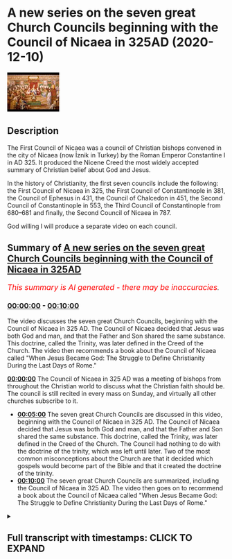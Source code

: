 # A new series on the seven great Church Councils beginning with the Council of Nicaea in 325AD (2020-12-10)

![alt A new series on the seven great Church Councils beginning with the Council of Nicaea in 325AD](xDMqo1jMVH4.jpg "A new series on the seven great Church Councils beginning with the Council of Nicaea in 325AD")

## Description

The First Council of Nicaea was a council of Christian bishops convened in the city of Nicaea (now İznik in Turkey) by the Roman Emperor Constantine I in AD 325. It produced the Nicene Creed the most widely accepted summary of Christian belief about God and Jesus.

In the history of Christianity, the first seven councils include the following: the First Council of Nicaea in 325, the First Council of Constantinople in 381, the Council of Ephesus in 431, the Council of Chalcedon in 451, the Second Council of Constantinople in 553, the Third Council of Constantinople from 680–681 and finally, the Second Council of Nicaea in 787.

God willing I will produce a separate video on each council.

## Summary of [A new series on the seven great Church Councils beginning with the Council of Nicaea in 325AD](https://www.youtube.com/watch?v=xDMqo1jMVH4)


*<span style="color:red; font-size:125%">This summary is AI generated - there may be inaccuracies</span>. [](/)*

### [00:00:00](https://www.youtube.com/watch?v=xDMqo1jMVH4&t=0) - [00:10:00](https://www.youtube.com/watch?v=xDMqo1jMVH4&t=600)

The video discusses the seven great Church Councils, beginning with the Council of Nicaea in 325 AD. The Council of Nicaea decided that Jesus was both God and man, and that the Father and Son shared the same substance. This doctrine, called the Trinity, was later defined in the Creed of the Church. The video then recommends a book about the Council of Nicaea called "When Jesus Became God: The Struggle to Define Christianity During the Last Days of Rome."

**[00:00:00](https://www.youtube.com/watch?v=xDMqo1jMVH4&t=0)** The Council of Nicaea in 325 AD was a meeting of bishops from throughout the Christian world to discuss what the Christian faith should be. The council is still recited in every mass on Sunday, and virtually all other churches subscribe to it.
* **[00:05:00](https://www.youtube.com/watch?v=xDMqo1jMVH4&t=300)** The seven great Church Councils are discussed in this video, beginning with the Council of Nicaea in 325 AD. The Council of Nicaea decided that Jesus was both God and man, and that the Father and Son shared the same substance. This doctrine, called the Trinity, was later defined in the Creed of the Church. The Council had nothing to do with the doctrine of the trinity, which was left until later. Two of the most common misconceptions about the Church are that it decided which gospels would become part of the Bible and that it created the doctrine of the trinity.
* **[00:10:00](https://www.youtube.com/watch?v=xDMqo1jMVH4&t=600)** The seven great Church Councils are summarized, including the Council of Nicaea in 325 AD. The video then goes on to recommend a book about the Council of Nicaea called "When Jesus Became God: The Struggle to Define Christianity During the Last Days of Rome."

<details><summary><h2>Full transcript with timestamps: CLICK TO EXPAND</h2></summary>

[0:00:01](https://youtu.be/xDMqo1jMVH4?t=1) hello and um i'd like to begin  
[0:00:03](https://youtu.be/xDMqo1jMVH4?t=3) a series of seven videos looking at the  
[0:00:07](https://youtu.be/xDMqo1jMVH4?t=7) seven  
[0:00:08](https://youtu.be/xDMqo1jMVH4?t=8) councils of the church these are the  
[0:00:10](https://youtu.be/xDMqo1jMVH4?t=10) great  
[0:00:11](https://youtu.be/xDMqo1jMVH4?t=11) gatherings of all the bishops in  
[0:00:13](https://youtu.be/xDMqo1jMVH4?t=13) christendom of the church  
[0:00:14](https://youtu.be/xDMqo1jMVH4?t=14) who met on seven occasions over many  
[0:00:16](https://youtu.be/xDMqo1jMVH4?t=16) centuries  
[0:00:18](https://youtu.be/xDMqo1jMVH4?t=18) to thrash out or agree to reach a  
[0:00:20](https://youtu.be/xDMqo1jMVH4?t=20) consensus  
[0:00:22](https://youtu.be/xDMqo1jMVH4?t=22) on what christians should believe on  
[0:00:24](https://youtu.be/xDMqo1jMVH4?t=24) christian doctrine on the christian  
[0:00:26](https://youtu.be/xDMqo1jMVH4?t=26) creed  
[0:00:27](https://youtu.be/xDMqo1jMVH4?t=27) and i think it's useful to look at this  
[0:00:29](https://youtu.be/xDMqo1jMVH4?t=29) and also perhaps to offer some comments  
[0:00:31](https://youtu.be/xDMqo1jMVH4?t=31) on it as well in the light  
[0:00:32](https://youtu.be/xDMqo1jMVH4?t=32) of the christian's own scriptures and  
[0:00:35](https://youtu.be/xDMqo1jMVH4?t=35) what we now know of the historical jesus  
[0:00:37](https://youtu.be/xDMqo1jMVH4?t=37) and the way  
[0:00:38](https://youtu.be/xDMqo1jMVH4?t=38) theology doctrine has evolved and  
[0:00:40](https://youtu.be/xDMqo1jMVH4?t=40) developed over the centuries  
[0:00:43](https://youtu.be/xDMqo1jMVH4?t=43) so um i think there's an opportunity to  
[0:00:45](https://youtu.be/xDMqo1jMVH4?t=45) look at seven different videos at the  
[0:00:47](https://youtu.be/xDMqo1jMVH4?t=47) seven councils  
[0:00:49](https://youtu.be/xDMqo1jMVH4?t=49) starting with the the most famous  
[0:00:51](https://youtu.be/xDMqo1jMVH4?t=51) council of them all the council of  
[0:00:53](https://youtu.be/xDMqo1jMVH4?t=53) nicaea  
[0:00:54](https://youtu.be/xDMqo1jMVH4?t=54) in the fourth century um so why is this  
[0:00:58](https://youtu.be/xDMqo1jMVH4?t=58) important  
[0:00:58](https://youtu.be/xDMqo1jMVH4?t=58) why is this not just a bit of ancient  
[0:01:00](https://youtu.be/xDMqo1jMVH4?t=60) history well the council of nicaea  
[0:01:03](https://youtu.be/xDMqo1jMVH4?t=63) for example is still recited in every  
[0:01:06](https://youtu.be/xDMqo1jMVH4?t=66) mass on sunday  
[0:01:08](https://youtu.be/xDMqo1jMVH4?t=68) so christians throughout the world who  
[0:01:10](https://youtu.be/xDMqo1jMVH4?t=70) are roman catholic  
[0:01:11](https://youtu.be/xDMqo1jMVH4?t=71) uh recite read out uh the council of  
[0:01:15](https://youtu.be/xDMqo1jMVH4?t=75) nicaea so it re and that's the biggest  
[0:01:18](https://youtu.be/xDMqo1jMVH4?t=78) church in the world  
[0:01:20](https://youtu.be/xDMqo1jMVH4?t=80) and virtually all other churches main  
[0:01:23](https://youtu.be/xDMqo1jMVH4?t=83) churches  
[0:01:24](https://youtu.be/xDMqo1jMVH4?t=84) agree that this council is true and they  
[0:01:26](https://youtu.be/xDMqo1jMVH4?t=86) subscribe to it it's their doctrine it's  
[0:01:28](https://youtu.be/xDMqo1jMVH4?t=88) it expresses their faith uh in the most  
[0:01:31](https://youtu.be/xDMqo1jMVH4?t=91) succinct way  
[0:01:32](https://youtu.be/xDMqo1jMVH4?t=92) uh whether it be the church of england  
[0:01:34](https://youtu.be/xDMqo1jMVH4?t=94) or the methodist church or or whoever  
[0:01:36](https://youtu.be/xDMqo1jMVH4?t=96) but that with the exception of um say  
[0:01:39](https://youtu.be/xDMqo1jMVH4?t=99) that you have his witnesses  
[0:01:41](https://youtu.be/xDMqo1jMVH4?t=101) most other churches accepted  
[0:01:44](https://youtu.be/xDMqo1jMVH4?t=104) so um i want to talk about these creeds  
[0:01:47](https://youtu.be/xDMqo1jMVH4?t=107) what they mean  
[0:01:48](https://youtu.be/xDMqo1jMVH4?t=108) why they were formulated why they're  
[0:01:50](https://youtu.be/xDMqo1jMVH4?t=110) important and also offer a few points  
[0:01:52](https://youtu.be/xDMqo1jMVH4?t=112) of comment by way as i say of um  
[0:01:56](https://youtu.be/xDMqo1jMVH4?t=116) what the historical jesus uh apparently  
[0:01:59](https://youtu.be/xDMqo1jMVH4?t=119) said and what even the christian's own  
[0:02:00](https://youtu.be/xDMqo1jMVH4?t=120) bible  
[0:02:02](https://youtu.be/xDMqo1jMVH4?t=122) says by way of contrast  
[0:02:05](https://youtu.be/xDMqo1jMVH4?t=125) so what was the counts of nicaea why is  
[0:02:07](https://youtu.be/xDMqo1jMVH4?t=127) it called the council of nicaea well  
[0:02:09](https://youtu.be/xDMqo1jMVH4?t=129) the nicaea was a town in what is today  
[0:02:14](https://youtu.be/xDMqo1jMVH4?t=134) called turkey  
[0:02:15](https://youtu.be/xDMqo1jMVH4?t=135) and it was chosen by the then emperor  
[0:02:18](https://youtu.be/xDMqo1jMVH4?t=138) constantine  
[0:02:19](https://youtu.be/xDMqo1jMVH4?t=139) as a convenient place in the center of  
[0:02:21](https://youtu.be/xDMqo1jMVH4?t=141) the roman empire  
[0:02:23](https://youtu.be/xDMqo1jMVH4?t=143) in 325 a.d where all the bishops who  
[0:02:26](https://youtu.be/xDMqo1jMVH4?t=146) were called were invited from other  
[0:02:28](https://youtu.be/xDMqo1jMVH4?t=148) world from britain  
[0:02:29](https://youtu.be/xDMqo1jMVH4?t=149) from greece from italy  
[0:02:32](https://youtu.be/xDMqo1jMVH4?t=152) from uh from the east  
[0:02:36](https://youtu.be/xDMqo1jMVH4?t=156) wherever they may be were called over a  
[0:02:37](https://youtu.be/xDMqo1jMVH4?t=157) thousand bishops were invited  
[0:02:39](https://youtu.be/xDMqo1jMVH4?t=159) uh in the end only about three 318  
[0:02:42](https://youtu.be/xDMqo1jMVH4?t=162) the number varies and the sources  
[0:02:44](https://youtu.be/xDMqo1jMVH4?t=164) actually were able to attend along with  
[0:02:46](https://youtu.be/xDMqo1jMVH4?t=166) all their assistants and fellow priests  
[0:02:48](https://youtu.be/xDMqo1jMVH4?t=168) and presbyters and deacons so  
[0:02:50](https://youtu.be/xDMqo1jMVH4?t=170) it's actually quite a large number of  
[0:02:51](https://youtu.be/xDMqo1jMVH4?t=171) people who attended we have  
[0:02:54](https://youtu.be/xDMqo1jMVH4?t=174) some records uh from that time a chap  
[0:02:57](https://youtu.be/xDMqo1jMVH4?t=177) called eusebius kept a record  
[0:02:59](https://youtu.be/xDMqo1jMVH4?t=179) um so we have some idea what actually  
[0:03:01](https://youtu.be/xDMqo1jMVH4?t=181) happened  
[0:03:03](https://youtu.be/xDMqo1jMVH4?t=183) but uh constantine the the emperor was  
[0:03:06](https://youtu.be/xDMqo1jMVH4?t=186) um  
[0:03:06](https://youtu.be/xDMqo1jMVH4?t=186) the guy who was uh in charge and he  
[0:03:09](https://youtu.be/xDMqo1jMVH4?t=189) wanted  
[0:03:10](https://youtu.be/xDMqo1jMVH4?t=190) a creed uh to express the common faith  
[0:03:13](https://youtu.be/xDMqo1jMVH4?t=193) of the church  
[0:03:14](https://youtu.be/xDMqo1jMVH4?t=194) because at that time be both before and  
[0:03:17](https://youtu.be/xDMqo1jMVH4?t=197) after actually the church was in  
[0:03:18](https://youtu.be/xDMqo1jMVH4?t=198) conflict was riven apart by  
[0:03:20](https://youtu.be/xDMqo1jMVH4?t=200) disagreements over who jesus  
[0:03:24](https://youtu.be/xDMqo1jMVH4?t=204) was and there were other issues as well  
[0:03:25](https://youtu.be/xDMqo1jMVH4?t=205) but this was the biggest  
[0:03:27](https://youtu.be/xDMqo1jMVH4?t=207) theological issue of all the churchmen  
[0:03:30](https://youtu.be/xDMqo1jMVH4?t=210) lead church leaders like say athanasius  
[0:03:32](https://youtu.be/xDMqo1jMVH4?t=212) who is a  
[0:03:34](https://youtu.be/xDMqo1jMVH4?t=214) a pretty famous high-profile bishop in  
[0:03:36](https://youtu.be/xDMqo1jMVH4?t=216) alexandria in uh  
[0:03:38](https://youtu.be/xDMqo1jMVH4?t=218) today's egypt he defended the idea  
[0:03:42](https://youtu.be/xDMqo1jMVH4?t=222) that jesus was god just like the father  
[0:03:44](https://youtu.be/xDMqo1jMVH4?t=224) was god father was god  
[0:03:46](https://youtu.be/xDMqo1jMVH4?t=226) jesus was god there were other people  
[0:03:48](https://youtu.be/xDMqo1jMVH4?t=228) some of who were bishops but perhaps the  
[0:03:50](https://youtu.be/xDMqo1jMVH4?t=230) most famous one was called  
[0:03:51](https://youtu.be/xDMqo1jMVH4?t=231) arius and arius um  
[0:03:54](https://youtu.be/xDMqo1jMVH4?t=234) was what's called a presbyter kind of  
[0:03:56](https://youtu.be/xDMqo1jMVH4?t=236) like a priest  
[0:03:58](https://youtu.be/xDMqo1jMVH4?t=238) also from the same part of the world who  
[0:04:01](https://youtu.be/xDMqo1jMVH4?t=241) although  
[0:04:02](https://youtu.be/xDMqo1jMVH4?t=242) he agreed that jesus was divine  
[0:04:05](https://youtu.be/xDMqo1jMVH4?t=245) believed actually that there was a time  
[0:04:07](https://youtu.be/xDMqo1jMVH4?t=247) when he did not exist  
[0:04:08](https://youtu.be/xDMqo1jMVH4?t=248) and that was almost his catchphrase that  
[0:04:10](https://youtu.be/xDMqo1jMVH4?t=250) the son uh was god but there was a time  
[0:04:13](https://youtu.be/xDMqo1jMVH4?t=253) when he was not  
[0:04:14](https://youtu.be/xDMqo1jMVH4?t=254) he didn't exist only the father existed  
[0:04:16](https://youtu.be/xDMqo1jMVH4?t=256) from all eternity  
[0:04:17](https://youtu.be/xDMqo1jMVH4?t=257) the son ultimately although he was the  
[0:04:20](https://youtu.be/xDMqo1jMVH4?t=260) greatest  
[0:04:21](https://youtu.be/xDMqo1jMVH4?t=261) and existed before anything else was  
[0:04:23](https://youtu.be/xDMqo1jMVH4?t=263) created was ultimately  
[0:04:25](https://youtu.be/xDMqo1jMVH4?t=265) created by god so the sun was in a sense  
[0:04:28](https://youtu.be/xDMqo1jMVH4?t=268) a created god  
[0:04:29](https://youtu.be/xDMqo1jMVH4?t=269) if you like and many people in the  
[0:04:33](https://youtu.be/xDMqo1jMVH4?t=273) church  
[0:04:33](https://youtu.be/xDMqo1jMVH4?t=273) at that time agreed but many people also  
[0:04:37](https://youtu.be/xDMqo1jMVH4?t=277) agreed with athanasius  
[0:04:39](https://youtu.be/xDMqo1jMVH4?t=279) and uh in those days when christians  
[0:04:41](https://youtu.be/xDMqo1jMVH4?t=281) disagreed they got violent and  
[0:04:43](https://youtu.be/xDMqo1jMVH4?t=283) particularly athanasius had a reputation  
[0:04:45](https://youtu.be/xDMqo1jMVH4?t=285) for being a bit of a thug  
[0:04:46](https://youtu.be/xDMqo1jMVH4?t=286) and um it was alleged that he uh  
[0:04:49](https://youtu.be/xDMqo1jMVH4?t=289) through various mercenaries he got  
[0:04:51](https://youtu.be/xDMqo1jMVH4?t=291) people beaten up for their theological  
[0:04:53](https://youtu.be/xDMqo1jMVH4?t=293) views  
[0:04:54](https://youtu.be/xDMqo1jMVH4?t=294) and even people famously in the  
[0:04:55](https://youtu.be/xDMqo1jMVH4?t=295) marketplace used to argue and get a bit  
[0:04:58](https://youtu.be/xDMqo1jMVH4?t=298) violent  
[0:04:58](https://youtu.be/xDMqo1jMVH4?t=298) um about theological disputes about the  
[0:05:01](https://youtu.be/xDMqo1jMVH4?t=301) trinity  
[0:05:01](https://youtu.be/xDMqo1jMVH4?t=301) and about jesus and whatever um it  
[0:05:04](https://youtu.be/xDMqo1jMVH4?t=304) reminds me somewhat of muslims who are  
[0:05:06](https://youtu.be/xDMqo1jMVH4?t=306) so passionate about their faith some are  
[0:05:08](https://youtu.be/xDMqo1jMVH4?t=308) that they uh do things they shouldn't  
[0:05:10](https://youtu.be/xDMqo1jMVH4?t=310) in those days christians fulfill that  
[0:05:13](https://youtu.be/xDMqo1jMVH4?t=313) role today's christians  
[0:05:15](https://youtu.be/xDMqo1jMVH4?t=315) are pretty lukewarm and securized don't  
[0:05:17](https://youtu.be/xDMqo1jMVH4?t=317) really mind if they get walked all over  
[0:05:18](https://youtu.be/xDMqo1jMVH4?t=318) by  
[0:05:19](https://youtu.be/xDMqo1jMVH4?t=319) by other people and their faith is  
[0:05:21](https://youtu.be/xDMqo1jMVH4?t=321) insulted and they say oh well  
[0:05:22](https://youtu.be/xDMqo1jMVH4?t=322) we should make fun of our religion we're  
[0:05:24](https://youtu.be/xDMqo1jMVH4?t=324) happy with that but  
[0:05:26](https://youtu.be/xDMqo1jMVH4?t=326) um but in the fourth century christians  
[0:05:28](https://youtu.be/xDMqo1jMVH4?t=328) took their faith very seriously and  
[0:05:29](https://youtu.be/xDMqo1jMVH4?t=329) wouldn't have put up with any nonsense  
[0:05:31](https://youtu.be/xDMqo1jMVH4?t=331) um anyway so this council meets um  
[0:05:35](https://youtu.be/xDMqo1jMVH4?t=335) and um the arguments take place between  
[0:05:38](https://youtu.be/xDMqo1jMVH4?t=338) uh those representing athanasius the  
[0:05:41](https://youtu.be/xDMqo1jMVH4?t=341) bishop  
[0:05:41](https://youtu.be/xDMqo1jMVH4?t=341) who defended the idea that jesus was god  
[0:05:44](https://youtu.be/xDMqo1jMVH4?t=344) um  
[0:05:45](https://youtu.be/xDMqo1jMVH4?t=345) and the idea that the father and the son  
[0:05:48](https://youtu.be/xDMqo1jMVH4?t=348) shared the same being the same substance  
[0:05:52](https://youtu.be/xDMqo1jMVH4?t=352) the word in greek and this is a bit of  
[0:05:53](https://youtu.be/xDMqo1jMVH4?t=353) jargon but it's gone down in history  
[0:05:56](https://youtu.be/xDMqo1jMVH4?t=356) is homousion homo meaning the same  
[0:05:59](https://youtu.be/xDMqo1jMVH4?t=359) and usion coming from the greek word  
[0:06:01](https://youtu.be/xDMqo1jMVH4?t=361) uzia meaning  
[0:06:02](https://youtu.be/xDMqo1jMVH4?t=362) being excuse me or substance same beings  
[0:06:06](https://youtu.be/xDMqo1jMVH4?t=366) in this word  
[0:06:07](https://youtu.be/xDMqo1jMVH4?t=367) homo usion entered into the vocabulary  
[0:06:09](https://youtu.be/xDMqo1jMVH4?t=369) of the church  
[0:06:10](https://youtu.be/xDMqo1jMVH4?t=370) and it's still part of the vocabulary of  
[0:06:11](https://youtu.be/xDMqo1jMVH4?t=371) the church in its understanding of the  
[0:06:13](https://youtu.be/xDMqo1jMVH4?t=373) relationship between the father and the  
[0:06:15](https://youtu.be/xDMqo1jMVH4?t=375) son  
[0:06:16](https://youtu.be/xDMqo1jMVH4?t=376) between the father who's god and jesus  
[0:06:18](https://youtu.be/xDMqo1jMVH4?t=378) is god they share the same sub they're  
[0:06:20](https://youtu.be/xDMqo1jMVH4?t=380) both  
[0:06:20](https://youtu.be/xDMqo1jMVH4?t=380) divine they're both god in the absolute  
[0:06:23](https://youtu.be/xDMqo1jMVH4?t=383) sense  
[0:06:24](https://youtu.be/xDMqo1jMVH4?t=384) whereas those who are opposed to the  
[0:06:27](https://youtu.be/xDMqo1jMVH4?t=387) idea of  
[0:06:28](https://youtu.be/xDMqo1jMVH4?t=388) jesus being the uncreated god people  
[0:06:30](https://youtu.be/xDMqo1jMVH4?t=390) like arius  
[0:06:32](https://youtu.be/xDMqo1jMVH4?t=392) rejected that term and they rejected it  
[0:06:34](https://youtu.be/xDMqo1jMVH4?t=394) on the good sound principle that  
[0:06:36](https://youtu.be/xDMqo1jMVH4?t=396) actually  
[0:06:36](https://youtu.be/xDMqo1jMVH4?t=396) it's not in the bible it's simply not  
[0:06:38](https://youtu.be/xDMqo1jMVH4?t=398) there in the jewish bible it's not  
[0:06:40](https://youtu.be/xDMqo1jMVH4?t=400) they're the new testament jesus never  
[0:06:41](https://youtu.be/xDMqo1jMVH4?t=401) preached homoresion neither did the  
[0:06:43](https://youtu.be/xDMqo1jMVH4?t=403) apostles needed the  
[0:06:44](https://youtu.be/xDMqo1jMVH4?t=404) paul or anyone so why are we using this  
[0:06:48](https://youtu.be/xDMqo1jMVH4?t=408) bidder this innovative term to describe  
[0:06:51](https://youtu.be/xDMqo1jMVH4?t=411) the god head the term comes from pagan  
[0:06:54](https://youtu.be/xDMqo1jMVH4?t=414) philosophy from greek philosophy  
[0:06:55](https://youtu.be/xDMqo1jMVH4?t=415) anyway so at the end of the day  
[0:06:59](https://youtu.be/xDMqo1jMVH4?t=419) a vote was taken and this is how  
[0:07:02](https://youtu.be/xDMqo1jMVH4?t=422) doctrine was created  
[0:07:05](https://youtu.be/xDMqo1jMVH4?t=425) at some crucial points in the church  
[0:07:07](https://youtu.be/xDMqo1jMVH4?t=427) through majority  
[0:07:08](https://youtu.be/xDMqo1jMVH4?t=428) votes and the majority vote was that  
[0:07:12](https://youtu.be/xDMqo1jMVH4?t=432) athanasius was right and god  
[0:07:15](https://youtu.be/xDMqo1jMVH4?t=435) was declared to be the father and the  
[0:07:19](https://youtu.be/xDMqo1jMVH4?t=439) son  
[0:07:20](https://youtu.be/xDMqo1jMVH4?t=440) so uh those who were disagreed  
[0:07:23](https://youtu.be/xDMqo1jMVH4?t=443) were banished so there's a great  
[0:07:24](https://youtu.be/xDMqo1jMVH4?t=444) incentive to vote the way the  
[0:07:27](https://youtu.be/xDMqo1jMVH4?t=447) emperor wanted you to vote and he  
[0:07:29](https://youtu.be/xDMqo1jMVH4?t=449) supported the ideas of athanasius  
[0:07:31](https://youtu.be/xDMqo1jMVH4?t=451) and if you didn't support the uh the  
[0:07:33](https://youtu.be/xDMqo1jMVH4?t=453) views of the roman empire  
[0:07:35](https://youtu.be/xDMqo1jMVH4?t=455) and the emperor uh then you were  
[0:07:37](https://youtu.be/xDMqo1jMVH4?t=457) banished  
[0:07:38](https://youtu.be/xDMqo1jMVH4?t=458) which was not a punishment that you'd  
[0:07:40](https://youtu.be/xDMqo1jMVH4?t=460) want so  
[0:07:41](https://youtu.be/xDMqo1jMVH4?t=461) um the the council uh agreed  
[0:07:44](https://youtu.be/xDMqo1jMVH4?t=464) uh with athanasius as i was saying  
[0:07:47](https://youtu.be/xDMqo1jMVH4?t=467) and the creed that came out of creed is  
[0:07:50](https://youtu.be/xDMqo1jMVH4?t=470) a statement of belief like  
[0:07:51](https://youtu.be/xDMqo1jMVH4?t=471) akida basically uh which is the arabic  
[0:07:54](https://youtu.be/xDMqo1jMVH4?t=474) term  
[0:07:55](https://youtu.be/xDMqo1jMVH4?t=475) um the arab the nicene creed was created  
[0:07:58](https://youtu.be/xDMqo1jMVH4?t=478) and it had  
[0:07:58](https://youtu.be/xDMqo1jMVH4?t=478) phrases like jesus been described as  
[0:08:01](https://youtu.be/xDMqo1jMVH4?t=481) light from light  
[0:08:02](https://youtu.be/xDMqo1jMVH4?t=482) true god from true god that was one  
[0:08:04](https://youtu.be/xDMqo1jMVH4?t=484) expression from the  
[0:08:06](https://youtu.be/xDMqo1jMVH4?t=486) nicen creed that proclaims his divinity  
[0:08:08](https://youtu.be/xDMqo1jMVH4?t=488) jesus christ is said to be begotten  
[0:08:11](https://youtu.be/xDMqo1jMVH4?t=491) not made i'm not quite sure what  
[0:08:13](https://youtu.be/xDMqo1jMVH4?t=493) begotten means because if you beget  
[0:08:14](https://youtu.be/xDMqo1jMVH4?t=494) something that implies  
[0:08:15](https://youtu.be/xDMqo1jMVH4?t=495) priority ontological priority of the one  
[0:08:18](https://youtu.be/xDMqo1jMVH4?t=498) who is begetting but hey  
[0:08:20](https://youtu.be/xDMqo1jMVH4?t=500) uh begotten not made uh asserting  
[0:08:23](https://youtu.be/xDMqo1jMVH4?t=503) therefore that he was not a mere  
[0:08:24](https://youtu.be/xDMqo1jMVH4?t=504) creature brought out of brought into  
[0:08:27](https://youtu.be/xDMqo1jMVH4?t=507) being out of nothing like  
[0:08:28](https://youtu.be/xDMqo1jMVH4?t=508) aries believed but uh of the same  
[0:08:31](https://youtu.be/xDMqo1jMVH4?t=511) substance  
[0:08:32](https://youtu.be/xDMqo1jMVH4?t=512) as the father um so  
[0:08:36](https://youtu.be/xDMqo1jMVH4?t=516) at homorescius as i say or  
[0:08:37](https://youtu.be/xDMqo1jMVH4?t=517) consubstantial that's  
[0:08:39](https://youtu.be/xDMqo1jMVH4?t=519) another term from latin  
[0:08:42](https://youtu.be/xDMqo1jMVH4?t=522) meaning of the same substance um so this  
[0:08:46](https://youtu.be/xDMqo1jMVH4?t=526) creed was  
[0:08:47](https://youtu.be/xDMqo1jMVH4?t=527) uh declared to be binding on all  
[0:08:49](https://youtu.be/xDMqo1jMVH4?t=529) christians  
[0:08:51](https://youtu.be/xDMqo1jMVH4?t=531) and we still have it recited today as i  
[0:08:53](https://youtu.be/xDMqo1jMVH4?t=533) say now there are a couple of  
[0:08:55](https://youtu.be/xDMqo1jMVH4?t=535) misconceptions  
[0:08:56](https://youtu.be/xDMqo1jMVH4?t=536) um which have become quite popular in  
[0:08:59](https://youtu.be/xDMqo1jMVH4?t=539) recent years one is that  
[0:09:01](https://youtu.be/xDMqo1jMVH4?t=541) somehow the idea that the bible the  
[0:09:03](https://youtu.be/xDMqo1jMVH4?t=543) biblical canon the gospels  
[0:09:05](https://youtu.be/xDMqo1jMVH4?t=545) were somehow decided which gospels would  
[0:09:08](https://youtu.be/xDMqo1jMVH4?t=548) become part of the new testament of that  
[0:09:10](https://youtu.be/xDMqo1jMVH4?t=550) time and which were  
[0:09:11](https://youtu.be/xDMqo1jMVH4?t=551) rejected this is complete border dash  
[0:09:14](https://youtu.be/xDMqo1jMVH4?t=554) there's no evidence in history  
[0:09:15](https://youtu.be/xDMqo1jMVH4?t=555) for that um the main source of the idea  
[0:09:19](https://youtu.be/xDMqo1jMVH4?t=559) that the canon i the list of books to go  
[0:09:22](https://youtu.be/xDMqo1jMVH4?t=562) into the bible was created at the  
[0:09:24](https://youtu.be/xDMqo1jMVH4?t=564) council and i say it seems to be  
[0:09:25](https://youtu.be/xDMqo1jMVH4?t=565) voltaire who's a  
[0:09:26](https://youtu.be/xDMqo1jMVH4?t=566) 18th century french guy he popularized  
[0:09:28](https://youtu.be/xDMqo1jMVH4?t=568) the story  
[0:09:30](https://youtu.be/xDMqo1jMVH4?t=570) um so that that is um a falsehood  
[0:09:33](https://youtu.be/xDMqo1jMVH4?t=573) that's a an urban myth call it that the  
[0:09:36](https://youtu.be/xDMqo1jMVH4?t=576) other  
[0:09:36](https://youtu.be/xDMqo1jMVH4?t=576) uh misconception um perhaps more serious  
[0:09:39](https://youtu.be/xDMqo1jMVH4?t=579) is the idea that the council  
[0:09:42](https://youtu.be/xDMqo1jMVH4?t=582) created the doctrine of the trinity or  
[0:09:44](https://youtu.be/xDMqo1jMVH4?t=584) discussed the trinity  
[0:09:46](https://youtu.be/xDMqo1jMVH4?t=586) um the council had nothing to do with  
[0:09:48](https://youtu.be/xDMqo1jMVH4?t=588) the trinity as i say it was to deal with  
[0:09:49](https://youtu.be/xDMqo1jMVH4?t=589) the issue of the deity of christ  
[0:09:53](https://youtu.be/xDMqo1jMVH4?t=593) questions of the holy spirit um  
[0:09:56](https://youtu.be/xDMqo1jMVH4?t=596) this is the third so-called third person  
[0:09:58](https://youtu.be/xDMqo1jMVH4?t=598) of trinity that was not  
[0:09:59](https://youtu.be/xDMqo1jMVH4?t=599) that was left until another year  
[0:10:03](https://youtu.be/xDMqo1jMVH4?t=603) in fact um that was discussed really in  
[0:10:05](https://youtu.be/xDMqo1jMVH4?t=605) the fourth century  
[0:10:07](https://youtu.be/xDMqo1jMVH4?t=607) at the council of constantinople one of  
[0:10:09](https://youtu.be/xDMqo1jMVH4?t=609) the other councils  
[0:10:10](https://youtu.be/xDMqo1jMVH4?t=610) that i hopefully god willing will be  
[0:10:13](https://youtu.be/xDMqo1jMVH4?t=613) addressing  
[0:10:14](https://youtu.be/xDMqo1jMVH4?t=614) in another video so um  
[0:10:17](https://youtu.be/xDMqo1jMVH4?t=617) that in summary is a very brief uh  
[0:10:20](https://youtu.be/xDMqo1jMVH4?t=620) synopsis of  
[0:10:21](https://youtu.be/xDMqo1jMVH4?t=621) what happened at the council it's the  
[0:10:23](https://youtu.be/xDMqo1jMVH4?t=623) most important christian council in  
[0:10:25](https://youtu.be/xDMqo1jMVH4?t=625) history uh still uh influencing  
[0:10:28](https://youtu.be/xDMqo1jMVH4?t=628) christians today what might one say  
[0:10:31](https://youtu.be/xDMqo1jMVH4?t=631) about it in view of the bible  
[0:10:33](https://youtu.be/xDMqo1jMVH4?t=633) and the historical jesus well that's  
[0:10:36](https://youtu.be/xDMqo1jMVH4?t=636) where it gets a bit  
[0:10:37](https://youtu.be/xDMqo1jMVH4?t=637) awkward because just to give you just  
[0:10:40](https://youtu.be/xDMqo1jMVH4?t=640) a couple of examples in the earliest  
[0:10:42](https://youtu.be/xDMqo1jMVH4?t=642) gospel gospel of mark  
[0:10:44](https://youtu.be/xDMqo1jMVH4?t=644) in the new testament um there's a story  
[0:10:47](https://youtu.be/xDMqo1jMVH4?t=647) in chapter 10  
[0:10:48](https://youtu.be/xDMqo1jMVH4?t=648) uh verse 17 onwards where uh i don't  
[0:10:51](https://youtu.be/xDMqo1jMVH4?t=651) know this is a true story but this is  
[0:10:52](https://youtu.be/xDMqo1jMVH4?t=652) what the gospel says  
[0:10:54](https://youtu.be/xDMqo1jMVH4?t=654) he says a man a rich man young man came  
[0:10:56](https://youtu.be/xDMqo1jMVH4?t=656) to jesus and said good teacher  
[0:10:58](https://youtu.be/xDMqo1jMVH4?t=658) what must i do to inherit eternal life  
[0:11:01](https://youtu.be/xDMqo1jMVH4?t=661) jesus said why do you call me good  
[0:11:05](https://youtu.be/xDMqo1jMVH4?t=665) there is no one good but god alone  
[0:11:09](https://youtu.be/xDMqo1jMVH4?t=669) now this verse is usually understood to  
[0:11:11](https://youtu.be/xDMqo1jMVH4?t=671) mean that jesus was denying that he was  
[0:11:12](https://youtu.be/xDMqo1jMVH4?t=672) god  
[0:11:14](https://youtu.be/xDMqo1jMVH4?t=674) there's another verse in the bible um  
[0:11:16](https://youtu.be/xDMqo1jMVH4?t=676) where jesus  
[0:11:17](https://youtu.be/xDMqo1jMVH4?t=677) says um again historicity is debated but  
[0:11:20](https://youtu.be/xDMqo1jMVH4?t=680) anyway it's there in the bible  
[0:11:22](https://youtu.be/xDMqo1jMVH4?t=682) the father is greater than i the father  
[0:11:25](https://youtu.be/xDMqo1jMVH4?t=685) is greater than i  
[0:11:26](https://youtu.be/xDMqo1jMVH4?t=686) so obviously he both can't be god if one  
[0:11:29](https://youtu.be/xDMqo1jMVH4?t=689) of the  
[0:11:29](https://youtu.be/xDMqo1jMVH4?t=689) persons of the godhead is greater than  
[0:11:31](https://youtu.be/xDMqo1jMVH4?t=691) the other god is god after all  
[0:11:33](https://youtu.be/xDMqo1jMVH4?t=693) so that's a bit of an odd thing to have  
[0:11:36](https://youtu.be/xDMqo1jMVH4?t=696) in your bible if you believe in what  
[0:11:38](https://youtu.be/xDMqo1jMVH4?t=698) nicaea  
[0:11:39](https://youtu.be/xDMqo1jMVH4?t=699) determined and another verse in john's  
[0:11:42](https://youtu.be/xDMqo1jMVH4?t=702) gospel  
[0:11:42](https://youtu.be/xDMqo1jMVH4?t=702) um in chapter 17 verse 3 and i'll just  
[0:11:44](https://youtu.be/xDMqo1jMVH4?t=704) read it to you this is  
[0:11:46](https://youtu.be/xDMqo1jMVH4?t=706) where jesus prays for his disciples and  
[0:11:48](https://youtu.be/xDMqo1jMVH4?t=708) he is said  
[0:11:49](https://youtu.be/xDMqo1jMVH4?t=709) and this is eternal life so this really  
[0:11:52](https://youtu.be/xDMqo1jMVH4?t=712) matters  
[0:11:53](https://youtu.be/xDMqo1jMVH4?t=713) that they may know you the only true god  
[0:11:56](https://youtu.be/xDMqo1jMVH4?t=716) and jesus christ whom you have sent so  
[0:11:59](https://youtu.be/xDMqo1jMVH4?t=719) this is jesus praying  
[0:12:01](https://youtu.be/xDMqo1jMVH4?t=721) this is eternal life that they may know  
[0:12:03](https://youtu.be/xDMqo1jMVH4?t=723) you  
[0:12:04](https://youtu.be/xDMqo1jMVH4?t=724) god the only true god and  
[0:12:07](https://youtu.be/xDMqo1jMVH4?t=727) jesus christ whom you have sent so  
[0:12:10](https://youtu.be/xDMqo1jMVH4?t=730) clearly  
[0:12:11](https://youtu.be/xDMqo1jMVH4?t=731) god and jesus are two separate beings  
[0:12:14](https://youtu.be/xDMqo1jMVH4?t=734) jesus is not god he's praying to god  
[0:12:16](https://youtu.be/xDMqo1jMVH4?t=736) and he refers to the father only as  
[0:12:19](https://youtu.be/xDMqo1jMVH4?t=739) the true god so that verse sits very  
[0:12:23](https://youtu.be/xDMqo1jMVH4?t=743) uncomfortably  
[0:12:24](https://youtu.be/xDMqo1jMVH4?t=744) to put it mildly with the counts of  
[0:12:26](https://youtu.be/xDMqo1jMVH4?t=746) nicer's insistence that  
[0:12:28](https://youtu.be/xDMqo1jMVH4?t=748) jesus as well is god and indeed there  
[0:12:31](https://youtu.be/xDMqo1jMVH4?t=751) are countless verses  
[0:12:33](https://youtu.be/xDMqo1jMVH4?t=753) in the new testament even in the  
[0:12:35](https://youtu.be/xDMqo1jMVH4?t=755) christian new testament  
[0:12:36](https://youtu.be/xDMqo1jMVH4?t=756) which suggests that jesus is not god  
[0:12:38](https://youtu.be/xDMqo1jMVH4?t=758) jesus doesn't know the day to the end he  
[0:12:40](https://youtu.be/xDMqo1jMVH4?t=760) gets tired  
[0:12:41](https://youtu.be/xDMqo1jMVH4?t=761) he is not omniscient he dies on a cross  
[0:12:44](https://youtu.be/xDMqo1jMVH4?t=764) god doesn't die according to the bible  
[0:12:46](https://youtu.be/xDMqo1jMVH4?t=766) according to the crown god is eternal  
[0:12:47](https://youtu.be/xDMqo1jMVH4?t=767) he's immortal  
[0:12:48](https://youtu.be/xDMqo1jMVH4?t=768) how can an immortal eternal god  
[0:12:52](https://youtu.be/xDMqo1jMVH4?t=772) die and so on and so on and so on so  
[0:12:55](https://youtu.be/xDMqo1jMVH4?t=775) um this this is a a an issue which will  
[0:12:59](https://youtu.be/xDMqo1jMVH4?t=779) haunt christians as people look in the  
[0:13:01](https://youtu.be/xDMqo1jMVH4?t=781) bible and say hey  
[0:13:02](https://youtu.be/xDMqo1jMVH4?t=782) your bible doesn't quite match up with  
[0:13:04](https://youtu.be/xDMqo1jMVH4?t=784) the beliefs of nicaea  
[0:13:06](https://youtu.be/xDMqo1jMVH4?t=786) now in terms of recommended reading  
[0:13:08](https://youtu.be/xDMqo1jMVH4?t=788) there are several books i would  
[0:13:09](https://youtu.be/xDMqo1jMVH4?t=789) recommend if you really want to go into  
[0:13:10](https://youtu.be/xDMqo1jMVH4?t=790) this now  
[0:13:11](https://youtu.be/xDMqo1jMVH4?t=791) it's a great it's a great story uh this  
[0:13:13](https://youtu.be/xDMqo1jMVH4?t=793) one i recommend  
[0:13:14](https://youtu.be/xDMqo1jMVH4?t=794) a lot it's called when jesus became god  
[0:13:16](https://youtu.be/xDMqo1jMVH4?t=796) the struggle to define  
[0:13:18](https://youtu.be/xDMqo1jMVH4?t=798) christianity during the last days of  
[0:13:20](https://youtu.be/xDMqo1jMVH4?t=800) rome by richard  
[0:13:21](https://youtu.be/xDMqo1jMVH4?t=801) rubinstein he's an american academic and  
[0:13:23](https://youtu.be/xDMqo1jMVH4?t=803) there's a very  
[0:13:24](https://youtu.be/xDMqo1jMVH4?t=804) readable story there of the council  
[0:13:26](https://youtu.be/xDMqo1jMVH4?t=806) itself how it came to be  
[0:13:29](https://youtu.be/xDMqo1jMVH4?t=809) what happened the debate the arguments  
[0:13:31](https://youtu.be/xDMqo1jMVH4?t=811) what happened to the people who lost the  
[0:13:32](https://youtu.be/xDMqo1jMVH4?t=812) vote and were persecuted  
[0:13:35](https://youtu.be/xDMqo1jMVH4?t=815) this book um early christian doctrines  
[0:13:38](https://youtu.be/xDMqo1jMVH4?t=818) by jnd kelly  
[0:13:40](https://youtu.be/xDMqo1jMVH4?t=820) when i was at university studying this  
[0:13:42](https://youtu.be/xDMqo1jMVH4?t=822) very council which i did  
[0:13:44](https://youtu.be/xDMqo1jMVH4?t=824) some research on this was one of the  
[0:13:46](https://youtu.be/xDMqo1jMVH4?t=826) main  
[0:13:47](https://youtu.be/xDMqo1jMVH4?t=827) books that was on the bibliography and i  
[0:13:49](https://youtu.be/xDMqo1jMVH4?t=829) i i've always treasured this jd kelly  
[0:13:52](https://youtu.be/xDMqo1jMVH4?t=832) was a  
[0:13:52](https://youtu.be/xDMqo1jMVH4?t=832) an anglican historian theologian and  
[0:13:55](https://youtu.be/xDMqo1jMVH4?t=835) this is the  
[0:13:55](https://youtu.be/xDMqo1jMVH4?t=835) the go-to reference work if you want to  
[0:13:58](https://youtu.be/xDMqo1jMVH4?t=838) really get into the history the theology  
[0:14:00](https://youtu.be/xDMqo1jMVH4?t=840) of this academically  
[0:14:02](https://youtu.be/xDMqo1jMVH4?t=842) he also wrote this book um which  
[0:14:05](https://youtu.be/xDMqo1jMVH4?t=845) is called the early christian creeds by  
[0:14:07](https://youtu.be/xDMqo1jMVH4?t=847) jnd kelly  
[0:14:09](https://youtu.be/xDMqo1jMVH4?t=849) the one on christian doctrines is i  
[0:14:10](https://youtu.be/xDMqo1jMVH4?t=850) think the the better one  
[0:14:13](https://youtu.be/xDMqo1jMVH4?t=853) so that is it for now next time god  
[0:14:16](https://youtu.be/xDMqo1jMVH4?t=856) willing i will address the next council  
[0:14:18](https://youtu.be/xDMqo1jMVH4?t=858) why it was convened uh why it's  
[0:14:21](https://youtu.be/xDMqo1jMVH4?t=861) important and some of the criticisms  
[0:14:23](https://youtu.be/xDMqo1jMVH4?t=863) one might make of it from a monotheist  
[0:14:26](https://youtu.be/xDMqo1jMVH4?t=866) unitarian  
[0:14:27](https://youtu.be/xDMqo1jMVH4?t=867) muslim perspective um in the light of  
[0:14:30](https://youtu.be/xDMqo1jMVH4?t=870) and also in the light of what we know  
[0:14:31](https://youtu.be/xDMqo1jMVH4?t=871) from biblical studies as well  
[0:14:33](https://youtu.be/xDMqo1jMVH4?t=873) so i hope that it is of some interest  
[0:14:36](https://youtu.be/xDMqo1jMVH4?t=876) see you next time  

</details>
